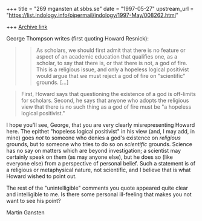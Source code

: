 +++
title = "269 mgansten at sbbs.se"
date = "1997-05-27"
upstream_url = "https://list.indology.info/pipermail/indology/1997-May/008262.html"

+++
[Archive link](https://list.indology.info/pipermail/indology/1997-May/008262.html)

George Thompson writes (first quoting Howard Resnick):

>>As scholars, we should first admit that there is no feature or
>>aspect of an
>>academic education that qualifies one, as a scholar, to say that there is, or
>>that there is not, a god of fire. This is a religious issue, and only a
>>hopeless logical positivist would argue that we must reject a god of fire on
>>"scientific" grounds. [...]

>First, Howard says that questioning the existence of a god is off-limits
>for scholars. Second, he says that anyone who adopts the religious view
>that there is no such thing as a god of fire must be "a hopeless logical
>positivist." 

I hope you'll see, George, that you are very clearly misrepresenting Howard
here. The epithet "hopeless logical positivist" in his view (and, I may add,
in mine) goes *not* to someone who denies a god's existence on *religious*
grounds, but to someone who tries to do so on *scientific* grounds. Science
has no say on matters which are beyond investigation; a scientist may
certainly speak on them (as may anyone else), but he does so (like everyone
else) from a perspective of personal belief. Such a statement is of a
religious or metaphysical nature, not scientific, and I believe that is what
Howard wished to point out.

The rest of the "unintelligible" comments you quote appeared quite clear and
intelligible to me. Is there some personal ill-feeling that makes you not
want to see his point?

Martin Gansten





